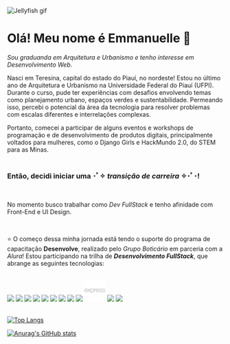 ![Jellyfish gif](https://media.tenor.com/P306f7E_q1YAAAAC/jellyfish-ocean.gif)

# Olá! Meu nome é Emmanuelle 🌼

*Sou graduanda em Arquitetura e Urbanismo e tenho interesse em Desenvolvimento Web.*

Nasci em Teresina, capital do estado do Piauí, no nordeste! Estou no último ano de Arquitetura e Urbanismo na Universidade Federal do Piauí (UFPI). Durante o curso, pude ter experiências com desafios envolvendo temas como planejamento urbano, espaços verdes e sustentabilidade. Permeando isso, percebi o potencial da área da tecnologia para resolver problemas com escalas diferentes e interrelações complexas. 

Portanto, comecei a participar de alguns eventos e workshops de programação e de desenvolvimento de produtos digitais, principalmente voltados para mulheres, como o Django Girls e HackMundo 2.0, do STEM para as Minas. 
<br/>
<br/>
### Então, decidi iniciar uma ･ﾟ✧ ***transição de carreira*** ✧･ﾟ･!
<br/>

No momento busco trabalhar como *Dev FullStack* e tenho afinidade com Front-End e UI Design.

<br/>

⭐ O começo dessa minha jornada está tendo o suporte do programa de capacitação **Desenvolve**, realizado pelo *Grupo Boticário* em parceria com a *Alura*! Estou participando na trilha de ***Desenvolvimento FullStack***, que abrange as seguintes tecnologias:
<br/>
<br/>

<img height=50px src="https://cdn.jsdelivr.net/gh/devicons/devicon/icons/html5/html5-plain-wordmark.svg" /> <img height=50px src="https://cdn.jsdelivr.net/gh/devicons/devicon/icons/css3/css3-plain-wordmark.svg" /> <img height=50px src="https://cdn.jsdelivr.net/gh/devicons/devicon/icons/figma/figma-original.svg" /> <img height=50px src="https://cdn.jsdelivr.net/gh/devicons/devicon/icons/javascript/javascript-plain.svg" /> <img height=50px src="https://cdn.jsdelivr.net/gh/devicons/devicon/icons/git/git-plain-wordmark.svg" /> <img height=50px src="https://cdn.jsdelivr.net/gh/devicons/devicon/icons/mysql/mysql-plain-wordmark.svg" /> <img height=50px src="https://cdn.jsdelivr.net/gh/devicons/devicon/icons/mongodb/mongodb-plain-wordmark.svg" /> <img height=50px src="https://cdn.jsdelivr.net/gh/devicons/devicon/icons/nodejs/nodejs-plain.svg" /> <img height=50px src="https://cdn.jsdelivr.net/gh/devicons/devicon/icons/sequelize/sequelize-plain.svg" /> <img height=50px src="https://raw.githubusercontent.com/emararipe/emararipe/main/icones/expressJS.svg" /> <img height=50px src="https://cdn.jsdelivr.net/gh/devicons/devicon/icons/typescript/typescript-plain.svg" /> <img height=50px src="https://cdn.jsdelivr.net/gh/devicons/devicon/icons/react/react-original-wordmark.svg" />   
<br/> 

[![Top Langs](https://github-readme-stats.vercel.app/api/top-langs/?username=emararipe&theme=kacho_ga&layout=compact)](https://github.com/emararipe/github-readme-stats)

[![Anurag's GitHub stats](https://github-readme-stats.vercel.app/api?username=emararipe&theme=kacho_ga&hide=stars)](https://github.com/emararipe/github-readme-stats)


<!--
**emararipe/emararipe** is a ✨ _special_ ✨ repository because its `README.md` (this file) appears on your GitHub profile.

Here are some ideas to get you started:

- 🔭 I’m currently working on ...
- 🌱 I’m currently learning ...
- 👯 I’m looking to collaborate on ...
- 🤔 I’m looking for help with ...
- 💬 Ask me about ...
- 📫 How to reach me: ...
- 😄 Pronouns: ...
- ⚡ Fun fact: ...
-->
